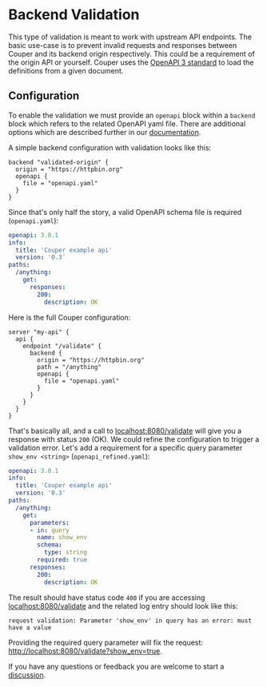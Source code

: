 # Backend Validation

This type of validation is meant to work with upstream API endpoints. The basic use-case is to prevent invalid requests
and responses between Couper and its backend origin respectively. This could be a requirement of the origin API or yourself.
Couper uses the [OpenAPI 3 standard](https://www.openapis.org/) to load the definitions from a given document.

## Configuration

To enable the validation we must provide an `openapi` block within a `backend` block which refers to the related OpenAPI yaml file.
There are additional options which are described further in our [documentation](https://github.com/avenga/couper/tree/master/docs#openapi_block).

A simple backend configuration with validation looks like this:

```hcl
backend "validated-origin" {
  origin = "https://httpbin.org"
  openapi {
    file = "openapi.yaml"
  }
}
```

Since that's only half the story, a valid OpenAPI schema file is required (`openapi.yaml`):

```yaml
openapi: 3.0.1
info:
  title: 'Couper example api'
  version: '0.3'
paths:
  /anything:
    get:
      responses:
        200:
          description: OK
```

Here is the full Couper configuration:

```hcl
server "my-api" {
  api {
    endpoint "/validate" {
      backend {
        origin = "https://httpbin.org"
        path = "/anything"
        openapi {
          file = "openapi.yaml"
        }
      }
    }
  }
}
```

That's basically all, and a call to [localhost:8080/validate](http://localhost:8080/validate) will give you a response with status `200` (OK).
We could refine the configuration to trigger a validation error. Let's add a requirement for
a specific query parameter `show_env <string>` (`openapi_refined.yaml`): 

```yaml
openapi: 3.0.1
info:
  title: 'Couper example api'
  version: '0.3'
paths:
  /anything:
    get:
      parameters:
      - in: query
        name: show_env
        schema:
          type: string
        required: true
      responses:
        200:
          description: OK
```

The result should have status code `400` if you are accessing [localhost:8080/validate](http://localhost:8080/validate) and the related log
entry should look like this:

```
request validation: Parameter 'show_env' in query has an error: must have a value
```

Providing the required query parameter will fix the request: [http://localhost:8080/validate?show_env=true](http://localhost:8080/validate?show_env=true).

If you have any questions or feedback you are welcome to start a [discussion](https://github.com/avenga/couper/discussions).
